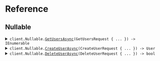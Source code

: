 # Reference
## Nullable
<details><summary><code>client.Nullable.<a href="/src/SeedNullable/Nullable/NullableClient.cs">GetUsersAsync</a>(GetUsersRequest { ... }) -> IEnumerable<User></code></summary>
<dl>
<dd>

#### 🔌 Usage

<dl>
<dd>

<dl>
<dd>

```csharp
await client.Nullable.GetUsersAsync(
    new GetUsersRequest
    {
        Usernames = ["usernames"],
        Avatar = "avatar",
        Activated = [true],
        Tags = [null],
        Extra = null,
    }
);
```
</dd>
</dl>
</dd>
</dl>

#### ⚙️ Parameters

<dl>
<dd>

<dl>
<dd>

**request:** `GetUsersRequest` 
    
</dd>
</dl>
</dd>
</dl>


</dd>
</dl>
</details>

<details><summary><code>client.Nullable.<a href="/src/SeedNullable/Nullable/NullableClient.cs">CreateUserAsync</a>(CreateUserRequest { ... }) -> User</code></summary>
<dl>
<dd>

#### 🔌 Usage

<dl>
<dd>

<dl>
<dd>

```csharp
await client.Nullable.CreateUserAsync(
    new CreateUserRequest
    {
        Username = "username",
        Tags = new List<string>() { "tags", "tags" },
        Metadata = new Metadata
        {
            CreatedAt = new DateTime(2024, 01, 15, 09, 30, 00, 000),
            UpdatedAt = new DateTime(2024, 01, 15, 09, 30, 00, 000),
            Avatar = "avatar",
            Activated = true,
        },
        Avatar = "avatar",
    }
);
```
</dd>
</dl>
</dd>
</dl>

#### ⚙️ Parameters

<dl>
<dd>

<dl>
<dd>

**request:** `CreateUserRequest` 
    
</dd>
</dl>
</dd>
</dl>


</dd>
</dl>
</details>

<details><summary><code>client.Nullable.<a href="/src/SeedNullable/Nullable/NullableClient.cs">DeleteUserAsync</a>(DeleteUserRequest { ... }) -> bool</code></summary>
<dl>
<dd>

#### 🔌 Usage

<dl>
<dd>

<dl>
<dd>

```csharp
await client.Nullable.DeleteUserAsync(new DeleteUserRequest { Username = "xy" });
```
</dd>
</dl>
</dd>
</dl>

#### ⚙️ Parameters

<dl>
<dd>

<dl>
<dd>

**request:** `DeleteUserRequest` 
    
</dd>
</dl>
</dd>
</dl>


</dd>
</dl>
</details>
